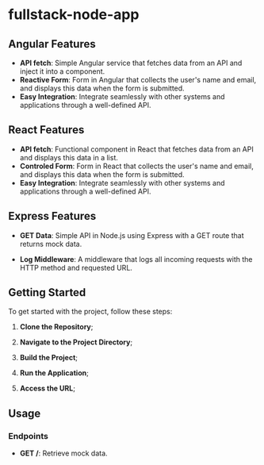 # fullstack-node-app

## Angular Features

- **API fetch**: Simple Angular service that fetches data from an API and inject it into a component.
- **Reactive Form**: Form in Angular that collects the user's name and email, and displays this data when the form is submitted.
- **Easy Integration**: Integrate seamlessly with other systems and applications through a well-defined API.

## React Features

- **API fetch**: Functional component in React that fetches data from an API and displays this data in a list.
- **Controled Form**: Form in React that collects the user's name and email, and displays this data when the form is submitted.
- **Easy Integration**: Integrate seamlessly with other systems and applications through a well-defined API.

## Express Features

- **GET Data**: Simple API in Node.js using Express with a GET route that returns mock data.

- **Log Middleware**: A middleware that logs all incoming requests with the HTTP method and requested URL.

## Getting Started

To get started with the project, follow these steps:

1. **Clone the Repository**;

2. **Navigate to the Project Directory**;

3. **Build the Project**;

4. **Run the Application**;

5. **Access the URL**;

## Usage

### Endpoints

- **GET /**: Retrieve mock data.

